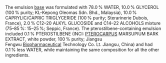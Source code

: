 The emulsion [base](https://www.sciencedirect.com/topics/pharmacology-toxicology-and-pharmaceutical-science/base "Learn more about base from ScienceDirect's AI-generated Topic Pages") was formulated with 78.0 % WATER, 10.0 % GLYCEROL (100 % purity; KL-Kepong Oleomas Sdn. Bhd., Malaysia), 10.0 % CAPRYLIC/CAPRIC TRIGLYCERIDE (100 % purity; Sterarinerie Dubois, France), 2.0 % C12–20 ALKYL GLUCOSIDE and C14–22 ALCOHOLS mixture (75–85 %: 15–25 %; Seppic, France). The pterostilbene-containing emulsion included 0.1 % PTEROSTILBENE (INCI: [PTEROCARPUS](https://www.sciencedirect.com/topics/pharmacology-toxicology-and-pharmaceutical-science/pterocarpus "Learn more about PTEROCARPUS from ScienceDirect's AI-generated Topic Pages") MARSUPIUM BARK EXTRACT, white powder, 100 % purity; Jiangsu Fengwu [Biopharmaceutical](https://www.sciencedirect.com/topics/medicine-and-dentistry/biopharmaceuticals "Learn more about Biopharmaceutical from ScienceDirect's AI-generated Topic Pages") Technology Co. Lt. Jiangsu, China) and had 0.1 % less WATER, while maintaining the same composition for all the other ingredients.